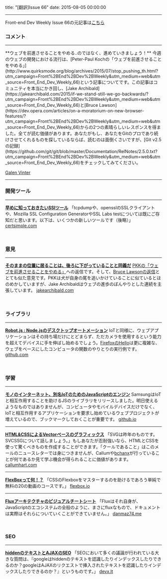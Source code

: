 title: "[翻訳]Issue 66"
date: 2015-08-05 00:00:00

---
Front-end Dev Weekly Issue 66の元記事は[こちら](https://frontenddevweekly.curated.co/issues/66)

### コメント
<hr>
**ウェブを前進させることをやめる..のではなく、進めていきましょう！**
今週のウェブの開発における流行は、[Peter-Paul Kochの「ウェブを前進させることをやめる」](http://www.quirksmode.org/blog/archives/2015/07/stop_pushing_th.html?utm_campaign=Front%2BEnd%2BDev%2BWeekly&utm_medium=web&utm_source=Front_End_Dev_Weekly_66)という記事についてです。この記事はコミュニティを本当にかき回し、[Jake Archibald](https://jakearchibald.com/2015/if-we-stand-still-we-go-backwards/?utm_campaign=Front%2BEnd%2BDev%2BWeekly&utm_medium=web&utm_source=Front_End_Dev_Weekly_66)と[Bruce Lawson](https://dev.opera.com/articles/on-a-moratorium-on-new-browser-features/?utm_campaign=Front%2BEnd%2BDev%2BWeekly&utm_medium=web&utm_source=Front_End_Dev_Weekly_66)からの2つの素晴らしいレスポンスを得ました。全てが読む価値があります。あなたがもし、あなたをGitのプロであり続けさせてくれるものを探しているならば、読むのは面倒くさいですが、[Git v2.5の記録](https://github.com/git/git/blob/master/Documentation/RelNotes/2.5.0.txt?utm_campaign=Front%2BEnd%2BDev%2BWeekly&utm_medium=web&utm_source=Front_End_Dev_Weekly_66)をチェックしてみてください。

[Galen Vinter](https://twitter.com/gvinter)

<hr>

### 開発ツール

<hr>

**[早めに知っておきたいSSlツール](https://certsimple.com/blog/new-ssl-tools?utm_campaign=Front%2BEnd%2BDev%2BWeekly&utm_medium=web&utm_source=Front_End_Dev_Weekly_66)**
「tcpdumpや、opensslのSSLクライアントや、Mozilla SSL Configuration GeneratorやSSL Labs testについては既にご存知だと思います。以下は、いくつかの新しいツールです（後略）」
[certsimple.com](https://certsimple.com/blog/new-ssl-tools?utm_campaign=Front%2BEnd%2BDev%2BWeekly&utm_medium=web&utm_source=Front_End_Dev_Weekly_66)

<br>

### 意見

<hr>

**[そのままの位置に居ることは、後ろに下がっていることと同義だ](https://jakearchibald.com/2015/if-we-stand-still-we-go-backwards/?utm_campaign=Front%2BEnd%2BDev%2BWeekly&utm_medium=web&utm_source=Front_End_Dev_Weekly_66)**
[PKKの「ウェブを前進させることをやめる」](http://www.quirksmode.org/blog/archives/2015/07/stop_pushing_th.html?utm_campaign=Front%2BEnd%2BDev%2BWeekly&utm_medium=web&utm_source=Front_End_Dev_Weekly_66)への返信です。そして、[Bruce Lawsonの返信](https://dev.opera.com/articles/on-a-moratorium-on-new-browser-features/?utm_campaign=Front%2BEnd%2BDev%2BWeekly&utm_medium=web&utm_source=Front_End_Dev_Weekly_66)ととても似た意見です。PKKは犬が自身の尾を追いかけていることに似ているとほのめかしていますが、Jake Archibaldはウェブの進歩のぼんやりとした連続を主張しています。
[jakearchibald.com](https://jakearchibald.com/2015/if-we-stand-still-we-go-backwards/?utm_campaign=Front%2BEnd%2BDev%2BWeekly&utm_medium=web&utm_source=Front_End_Dev_Weekly_66)

<br>

### ライブラリ

<hr>

**[Robot.js : Node.jsのデスクトップオートメーション](https://github.com/octalmage/robotjs?utm_campaign=Front%2BEnd%2BDev%2BWeekly&utm_medium=web&utm_source=Front_End_Dev_Weekly_66)**
IoTと同様に、ウェブアプリケーションはその持ち場だけにとどまらず、ただカメラを使用するという能力を超えてデバイスに手を伸ばし始めるでしょう。[FirefoxのHello](https://support.mozilla.org/en-US/kb/share-your-screen-firefox-hello?utm_campaign=Front%2BEnd%2BDev%2BWeekly&utm_medium=web&utm_source=Front_End_Dev_Weekly_66)は更に複雑な、ウェブをベースにしたコンピュータの関数のやりとりの実行例です。
[github.com](https://github.com/octalmage/robotjs?utm_campaign=Front%2BEnd%2BDev%2BWeekly&utm_medium=web&utm_source=Front_End_Dev_Weekly_66)

<br>

### 学習

<hr>

**[モノのインターネット、別名IoTのためのJavaScriptのエンジン](http://samsung.github.io/jerryscript/)**
SamsungはIoTと相互作用することを助けるJSのライブラリをリリースしました。明日使えるようなものではありませんが、コンピュータやモバイルデバイスだけでなく、IoTと相互作用するアプリケーションを要求し始めているウェブプロジェクトが増えているので、ブックマークしておくことが重要です。
[github.io](http://samsung.github.io/jerryscript/)

---

**[HTML&CSSによるVectorベースのグラフィックス](http://www.callumhart.com/blog/vector-based-graphics-in-html-and-css?utm_campaign=Front%2BEnd%2BDev%2BWeekly&utm_medium=web&utm_source=Front_End_Dev_Weekly_66)**
「SVGは昨年のものです。SVCSSGについて話しましょう。」もしあなたが忍耐強いなら、HTMLとCSSを使って驚くべきものを作成することができます。「クールであること」はこのメールのニュースレターでは身につきませんが、Callumや[bchanx](http://www.bchanx.com/logos-in-pure-css-demo?utm_campaign=Front%2BEnd%2BDev%2BWeekly&utm_medium=web&utm_source=Front_End_Dev_Weekly_66)が行っていることが何であるか見て学ぶ機会が得られることに価値があります。
[callumhart.com](http://www.callumhart.com/blog/vector-based-graphics-in-html-and-css?utm_campaign=Front%2BEnd%2BDev%2BWeekly&utm_medium=web&utm_source=Front_End_Dev_Weekly_66)

---

**[FlexBoxって何！？](http://flexbox.io/?utm_campaign=Front%2BEnd%2BDev%2BWeekly&utm_medium=web&utm_source=Front_End_Dev_Weekly_66#/)**
「CSSのFlexboxをマスターするのを助けるであろう単純で無料の20の動画のコースです。」
[flexbox.io](http://flexbox.io/?utm_campaign=Front%2BEnd%2BDev%2BWeekly&utm_medium=web&utm_source=Front_End_Dev_Weekly_66#/)

---

**[Fluxアーキテクチャのビジュアルチートシート](http://danmaz74.me/2015/07/27/flux-architecture-visual-cheatsheet/?utm_campaign=Front%2BEnd%2BDev%2BWeekly&utm_medium=web&utm_source=Front_End_Dev_Weekly_66)**
「Fluxはそれ自身が、JavaScriptのエコシステムの全般のように、まさにfluxなもので、ドキュメントは実際はそれらについていくことができていません。」
[danmaz74.me](http://danmaz74.me/2015/07/27/flux-architecture-visual-cheatsheet/?utm_campaign=Front%2BEnd%2BDev%2BWeekly&utm_medium=web&utm_source=Front_End_Dev_Weekly_66)

<br>

### SEO

<hr>

**[hiddenのテキストとAJAXのSEO](https://devx.lt/en/seo-hidden-text-and-ajax?utm_campaign=Front%2BEnd%2BDev%2BWeekly&utm_medium=web&utm_source=Front_End_Dev_Weekly_66)**
「SEOにおいて多くの議論が行われている大きな質問は、『googleはhiddenのテキストを認識したりインデックスしたりできるのか？googleはAJAXのリクエストで挿入されたテキストを認識したりインデックスしたりできるのか？』というものです。」
[devx.lt](https://devx.lt/en/seo-hidden-text-and-ajax?utm_campaign=Front%2BEnd%2BDev%2BWeekly&utm_medium=web&utm_source=Front_End_Dev_Weekly_66)